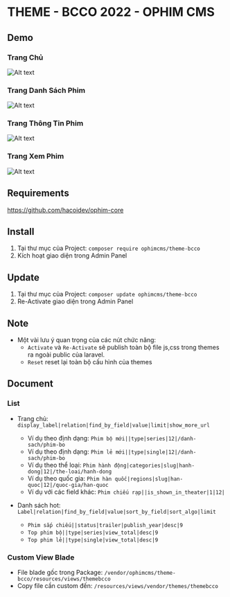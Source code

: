# THEME - BCCO 2022 - OPHIM CMS

## Demo
### Trang Chủ
![Alt text](https://i.ibb.co/6ncrPjC/BCCO-INDEX.png "Home Page")

### Trang Danh Sách Phim
![Alt text](https://i.ibb.co/KbcbpLR/BCCO-CATALOG.png "Catalog Page")

### Trang Thông Tin Phim
![Alt text](https://i.ibb.co/X8HJm5L/BCCO-SINGLE.png "Single Page")

### Trang Xem Phim
![Alt text](https://i.ibb.co/d7RdmPx/BCCO-EPISODE.png "Episode Page")

## Requirements
https://github.com/hacoidev/ophim-core

## Install
1. Tại thư mục của Project: `composer require ophimcms/theme-bcco`
2. Kích hoạt giao diện trong Admin Panel

## Update
1. Tại thư mục của Project: `composer update ophimcms/theme-bcco`
2. Re-Activate giao diện trong Admin Panel

## Note
- Một vài lưu ý quan trọng của các nút chức năng:
    + `Activate` và `Re-Activate` sẽ publish toàn bộ file js,css trong themes ra ngoài public của laravel.
    + `Reset` reset lại toàn bộ cấu hình của themes
    
## Document
### List
- Trang chủ: `display_label|relation|find_by_field|value|limit|show_more_url`
    + Ví dụ theo định dạng: `Phim bộ mới||type|series|12|/danh-sach/phim-bo`
    + Ví dụ theo định dạng: `Phim lẻ mới||type|single|12|/danh-sach/phim-bo`
    + Ví dụ theo thể loại: `Phim hành động|categories|slug|hanh-dong|12|/the-loai/hanh-dong`
    + Ví dụ theo quốc gia: `Phim hàn quốc|regions|slug|han-quoc|12|/quoc-gia/han-quoc`
    + Ví dụ với các field khác: `Phim chiếu rạp||is_shown_in_theater|1|12|`

- Danh sách hot:  `Label|relation|find_by_field|value|sort_by_field|sort_algo|limit`
    + `Phim sắp chiếu||status|trailer|publish_year|desc|9`
    + `Top phim bộ||type|series|view_total|desc|9`
    + `Top phim lẻ||type|single|view_total|desc|9`

### Custom View Blade
- File blade gốc trong Package: `/vendor/ophimcms/theme-bcco/resources/views/themebcco`
- Copy file cần custom đến: `/resources/views/vendor/themes/themebcco`
